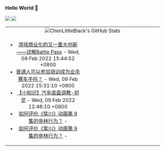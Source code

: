 ### Hello World 👋

[![](https://img.shields.io/badge/@ChenLittleBlack-1a6c81?style=flat&logo=java&logoColor=1a6c81&label=Java&colorA=ffffff)](https://www.java.com/)
[![](https://img.shields.io/badge/@ChenLittleBlack-41b883?style=flat&logo=vuedotjs&logoColor=41b883&label=Vue&colorA=ffffff)](https://cn.vuejs.org/)

<table>
<tr>
<td colspan="2" style="text-align: center;">
<img alt="ChenLittleBlack's GitHub Stats" src="https://github-readme-stats.vercel.app/api?username=ChenLittleBlack&show_icons=true&icon_color=CE1D2D&text_color=718096&bg_color=ffffff&hide_title=true" />
</td>
</tr>
<tr>
<td align="center" valign="middle">

<!-- START_SECTION:blog -->
* <a href='http://zhuanlan.zhihu.com/p/80189971?utm_campaign=rss&utm_medium=rss&utm_source=rss&utm_content=title' target='_blank'>游戏商业化的又一重大创新——详解Battle Pass</a> - Wed, 09 Feb 2022 15:44:52 +0800
* <a href='http://www.zhihu.com/question/268115304/answer/2332442079?utm_campaign=rss&utm_medium=rss&utm_source=rss&utm_content=title' target='_blank'>普通人可以参加培训成为业余赛车手吗？</a> - Wed, 09 Feb 2022 15:31:10 +0800
* <a href='http://zhuanlan.zhihu.com/p/464700398?utm_campaign=rss&utm_medium=rss&utm_source=rss&utm_content=title' target='_blank'>【小知识】汽车底盘调教-初览</a> - Wed, 09 Feb 2022 12:46:10 +0800
* <a href='http://www.zhihu.com/question/515346314/answer/2339541559?utm_campaign=rss&utm_medium=rss&utm_source=rss&utm_content=title' target='_blank'>如何评价《紫川》动画第 9 集的帝林行为？</a> - 
* <a href='http://www.zhihu.com/question/515346314/answer/2339092090?utm_campaign=rss&utm_medium=rss&utm_source=rss&utm_content=title' target='_blank'>如何评价《紫川》动画第 9 集的帝林行为？</a> - 
<!-- END_SECTION:blog -->

</td>
<td valign="middle" width="50%">

<!-- START_SECTION:douban -->

<!-- END_SECTION:douban -->

</td>
</tr>
</table>
